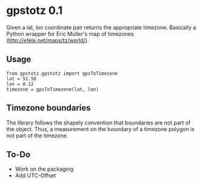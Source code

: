 # gpstotz 0.1
Given a lat, lon coordinate pair returns the appropriate timezone. 
Basically a Python wrapper for Eric Muller's map of timezones (http://efele.net/maps/tz/world/).

## Usage
```
from gpstotz.gpstotz import gpsToTimezone
lat = 51.50
lon = 0.12
timezone = gpsToTimezone(lat, lon)
```

## Timezone boundaries
The library follows the shapely convention that boundaries are not part of the object. Thus, a measurement on the
boundary of a timezone polygon is not part of the timezone.

## To-Do
- Work on the packaging
- Add UTC-Offset
